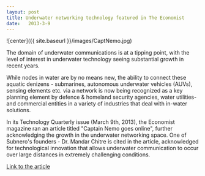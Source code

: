 ```yaml
---
layout: post
title: Underwater networking technology featured in The Economist
date:   2013-3-9
---
```


![center]({{ site.baseurl }}/images/CaptNemo.jpg)


The domain of underwater communications is at a tipping point, with the level of interest in underwater technology seeing substantial growth in recent years.
 
While nodes in water are by no means new, the ability to connect these aquatic denizens - submarines, autonomous underwater vehicles (AUVs), sensing elements etc. via a network is now being recognized as a key planning element by defence & homeland security agencies, water utilities- and commercial entities in a variety of industries that deal with in-water solutions.
 
In its Technology Quarterly issue (March 9th, 2013), the Economist magazine ran an article titled "Captain Nemo goes online", further acknowledging the growth in the underwater networking space. One of Subnero's founders - Dr. Mandar Chitre is cited in the article, acknowledged for technological innovation that allows underwater communication to occur over large distances in extremely challenging conditions.

<a href="http://www.economist.com/news/technology-quarterly/21572920-networking-emerging-undersea-data-networks-are-connecting-submarines-aquatic" target="_blank">Link to the article</a>